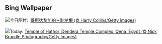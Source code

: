 ## Bing Wallpaper
![](https://www.bing.com/th?id=OHR.SmilingSloth_ZH-CN4646662964_UHD.jpg&w=1000)今日图片: &nbsp;[哥斯达黎加的三趾树懒 (© Harry Collins/Getty Images)](https://www.bing.com/th?id=OHR.SmilingSloth_ZH-CN4646662964_UHD.jpg)
<br><br/>
![](https://www.bing.com/th?id=OHR.DenderaTemple_EN-US2605709637_UHD.jpg&w=1000)Today: [Temple of Hathor, Dendera Temple Complex, Qena, Egypt (© Nick Brundle Photography/Getty Images)](https://www.bing.com/th?id=OHR.DenderaTemple_EN-US2605709637_UHD.jpg)
<br><br/>
